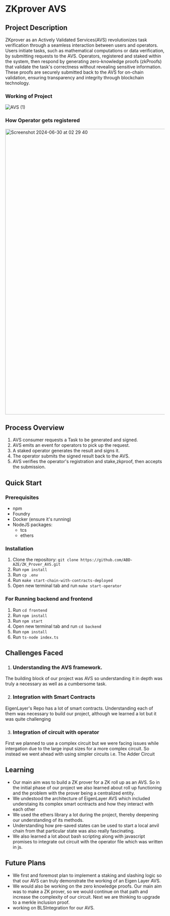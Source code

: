 # ZKprover AVS

## Project Description

ZKprover as an Actively Validated Services(AVS) revolutionizes task verification through a seamless interaction between users and operators. Users initiate tasks, such as mathematical computations or data verification, by submitting requests to the AVS. Operators, registered and staked within the system, then respond by generating zero-knowledge proofs (zkProofs) that validate the task's correctness without revealing sensitive information. These proofs are securely submitted back to the AVS for on-chain validation, ensuring transparency and integrity through blockchain technology.

### Working of Project
![AVS (1)](https://github.com/ABD-AZE/ZK_Prover_AVS/assets/142890355/34f0930e-1b70-4455-a740-1dd35cbe70fc)

### How Operator gets registered 
<img width="899" alt="Screenshot 2024-06-30 at 02 29 40" src="https://github.com/ABD-AZE/ZK_Prover_AVS/assets/142890355/17cd1503-a449-480b-917e-8545f724c870">

## Process Overview

1. AVS consumer requests a Task to be generated and signed.
2. AVS emits an event for operators to pick up the request.
3. A staked operator generates the result and signs it.
4. The operator submits the signed result back to the AVS.
5. AVS verifies the operator's registration and stake,zkproof, then accepts the submission.

## Quick Start

### Prerequisites

- npm
- Foundry
- Docker (ensure it's running)
- NodeJS packages:
  - tcs
  - ethers

### Installation

1. Clone the repository: `git clone https://github.com/ABD-AZE/ZK_Prover_AVS.git `
2. Run `npm install`
3. Run `cp .env`
4. Run `make start-chain-with-contracts-deployed`
5. Open new terminal tab and run `make start-operator`

### For Running backend and frontend

1. Run `cd frontend`
2. Run `npm install`
3. Run `npm start`
4. Open new terminal tab and run `cd backend`
5. Run `npm install`
6. Run `ts-node index.ts`

## Challenges Faced
1. ### Understanding the AVS framework.
The building block of our project was AVS so understanding it in depth was truly a necessary as well as a cumbersome task.

2. ### Integration with Smart Contracts
EigenLayer's Repo has a lot of smart contracts. Understanding each of them was necessary to build our project, although we learned a lot but it was quite challenging

3. ### Integration of circuit with operator
First we planned to use a complex circuit but we were facing issues while intergation due to the large input sizes for a more complex circuit. So instead we went ahead with using simpler circuits i.e. The Adder Circuit




## Learning
- Our main aim was to build a ZK prover for a ZK roll up as an AVS. So in the initial phase of our project we also learned about roll up functioning and the problem with the prover being a centralized entity.
- We undestood the architecture of EigenLayer AVS which included understaing its complex smart ocntracts and how they interact with each other
- We used the ethers library a lot during the project, thereby deepening our understanding of its methods.
- Understanding how pre-saved states can be used to start a local anvil chain from that particular state was also really fascinating.
- We also learned a lot about bash scripting along with javascript promises to integrate out circuit with the operator file which was written in js.
  
## Future Plans
- We first and foremost plan to implement a staking and slashing logic so that our AVS can truly demonstrate the working of an Eigen Layer AVS.
- We would also be working on the zero knowledge proofs. Our main aim was to make a ZK prover, so we would continue on that path and increase the complexity of our circuit. Next we are thinking to upgrade to a merkle inclusion proof.
- working on BLSIntegration for our AVS.
